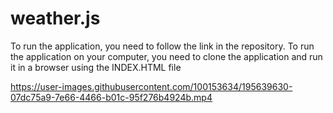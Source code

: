 # weather.js
To run the application, you need to follow the link in the repository. 
To run the application on your computer, you need to clone the application and run it in a browser using the INDEX.HTML file


https://user-images.githubusercontent.com/100153634/195639630-07dc75a9-7e66-4466-b01c-95f276b4924b.mp4
